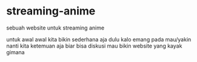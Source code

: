 # streaming-anime
sebuah website untuk streaming anime

untuk awal awal kita bikin sederhana aja dulu kalo emang pada mau/yakin nanti kita ketemuan aja biar bisa diskusi mau bikin website yang kayak gimana
